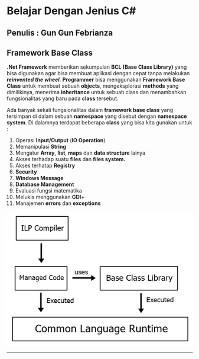 # Belajar Dengan Jenius C#

## Penulis : Gun Gun Febrianza

## Framework Base Class

**.Net Framework** memberikan sekumpulan **BCL (Base Class Library)** yang bisa digunakan agar bisa membuat aplikasi dengan cepat tanpa melakukan ***reinvented the wheel***. **Programmer** bisa menggunakan **Framework Base Class** untuk membuat sebuah **objects**, mengeksplorasi **methods** yang dimilikinya, menerima **inheritance** untuk sebuah class dan menambahkan fungsionalitas yang baru pada **class** tersebut. 

Ada banyak sekali fungsionalitas dalam **framework base class** yang tersimpan di dalam sebuah **namespace** yang disebut dengan **namespace system**. Di dalamnya terdapat beberapa **class** yang bisa kita gunakan untuk :

1.	Operasi **Input/Output** (**IO Operation**)
2.	Memanipulasi **String**
3.	Mengatur **Array**, **list**, **maps** dan **data structure** lainya
4.	Akses terhadap suatu **files** dan **files system.**
5.	Akses terhatap **Registry**
6.	**Security**
7.	**Windows Message**
8.	**Database Management**
9.	Evaluasi fungsi matematika
10.	Melukis menggunakan **GDI**+ 
11.	Manajemen **errors** dan **exceptions**

![](../assets/BaseClassLibrary.png)

---------------------

